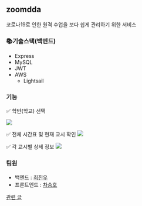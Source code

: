 ## zoomdda
코로나19로 인한 원격 수업을 보다 쉽게 관리하기 위한 서비스

### 📚기술스택(백엔드)
- Express
- MySQL
- JWT
- AWS
  + Lightsail
  
### 기능
✅ 학반(학교) 선택

![](https://user-images.githubusercontent.com/49791336/80280550-aa6a3d00-873f-11ea-9627-0534c5a72f69.png)

✅ 전체 시간표 및 현재 교시 확인
![](https://user-images.githubusercontent.com/49791336/80280543-a3dbc580-873f-11ea-9352-7fc6ff12cd9d.png)

✅ 각 교시별 상세 정보
![](https://user-images.githubusercontent.com/49791336/80280548-a9391000-873f-11ea-9b71-117ab2eb9215.png)


### 팀원
- 백엔드 : [최진우](https://github.com/Choi-Jinwoo)
- 프론트엔드 : [차승호](https://github.com/Sh031224)

[관련 글](http://blog.wlswoo.com/15)
